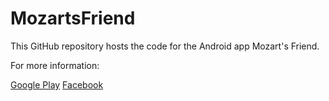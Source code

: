 MozartsFriend
=============

This GitHub repository hosts the code for the Android app Mozart's Friend.

For more information:

[Google Play](https://play.google.com/store/apps/details?id=com.jameschin.android.mozartsfriend)
[Facebook](https://www.facebook.com/MozartsFriend)
